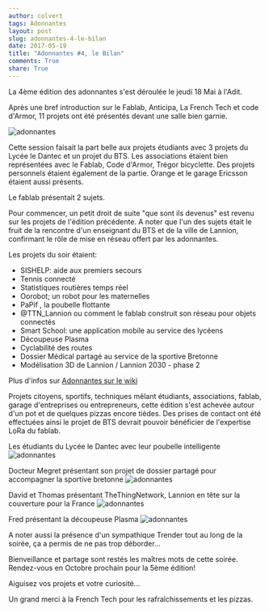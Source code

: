```yaml
---
author: colvert
tags: Adonnantes
layout: post
slug: adonnantes-4-le-bilan
date: 2017-05-19
title: "Adonnantes #4, le Bilan"
comments: True
share: True
---
```

La 4ème édition des adonnantes s'est déroulée le jeudi 18 Mai à l'Adit.

Après une bref introduction sur le Fablab, Anticipa, La French Tech et
code d'Armor, 11 projets ont été présentés devant une salle bien garnie.

![adonnantes](https://pbs.twimg.com/media/DAH_12dWsAA3DQB.jpg)

Cette session faisait la part belle aux projets étudiants avec 3 projets du
Lycée le Dantec et un projet du BTS. Les associations étaient bien représentées
avec le Fablab, Code d'Armor, Trégor bicyclette. Des projets personnels étaient
également de la partie. Orange et le garage Ericsson étaient aussi présents.

Le fablab présentait 2 sujets.

Pour commencer, un petit droit de suite "que sont ils devenus" est revenu sur
les projets de l'édition précédente. A noter que l'un des sujets était le fruit
de la rencontre d'un enseignant du BTS et de la ville de Lannion, confirmant
le rôle de mise en réseau offert par les adonnantes.

Les projets du soir étaient:
 * SISHELP: aide aux premiers secours
 * Tennis connecté
 * Statistiques routières temps réel
 * Oorobot; un robot pour les maternelles
 * PaPif , la poubelle flottante
 * @TTN_Lannion ou comment le fablab construit son réseau pour objets connectés
 * Smart School: une application mobile au service des lycéens
 * Découpeuse Plasma
 * Cyclabilité des routes
 * Dossier Médical partagé au service de la sportive Bretonne
 * Modélisation 3D de Lannion / Lannion 2030 - phase 2

Plus d'infos sur [Adonnantes sur le wiki](http://wiki.fablab-lannion.org/index.php?title=Adonnantes_4)

Projets citoyens, sportifs, techniques mêlant étudiants, associations, fablab,
garage d'entreprises ou entrepreneurs, cette édition s'est achevée autour d'un
pot et de quelques pizzas encore tièdes. Des prises de contact ont été
effectuées ainsi le projet de BTS devrait pouvoir bénéficier de l'expertise
LoRa du fablab.

Les étudiants du Lycée le Dantec avec leur poubelle intelligente
![adonnantes](https://pbs.twimg.com/media/DAIGxW5XgAE_Qwf.jpg)

Docteur Megret présentant son projet de dossier partagé pour accompagner la
sportive bretonne
![adonnantes](https://pbs.twimg.com/media/DAIJFwrXUAEEvGB.jpg)

David et Thomas présentant TheThingNetwork, Lannion en tête sur la couverture
pour la France
![adonnantes](https://pbs.twimg.com/media/DAIO9TIXsAIMItt.jpg)

Fred présentant la découpeuse Plasma
![adonnantes](https://pbs.twimg.com/media/DAITX09WsAAjF6a.jpg)

A noter aussi la présence d'un sympathique Trender tout au long de la soirée,
ça a permis de ne pas trop déborder...

Bienveillance et partage sont restés les maîtres mots de cette soirée.
Rendez-vous en Octobre prochain pour la 5ème édition!

Aiguisez vos projets et votre curiosité...

Un grand merci à la French Tech pour les rafraîchissements et les pizzas.
